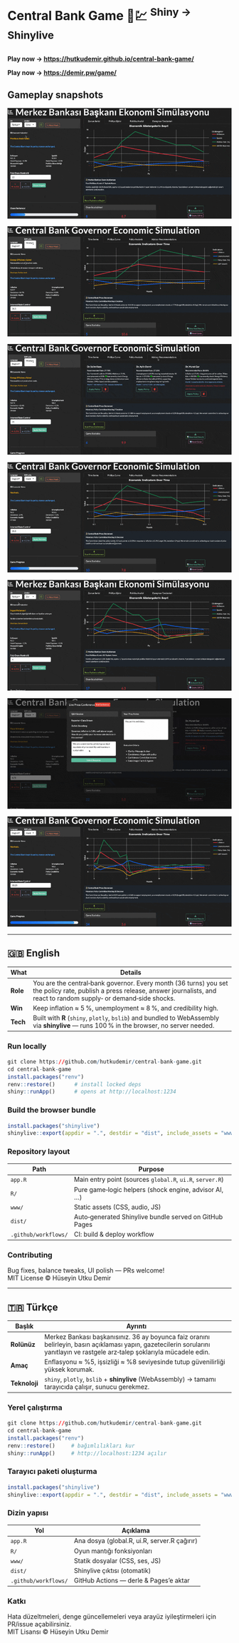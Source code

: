 # Central Bank Game 🏦💹 <sup>Shiny → Shinylive</sup>

**Play now → <https://hutkudemir.github.io/central-bank-game/>**

**Play now → <https://demir.pw/game/>**

## Gameplay snapshots

![first](firstt.gif)

![second](second.gif)

![third](third.gif)

![fourth](fourth.gif)

![fifth](fifth.gif)

![sixth](seven.gif)

![seventh](nine.gif)

---

## 🇬🇧 English

| What | Details |
|------|---------|
| **Role** | You are the central‑bank governor. Every month (36 turns) you set the policy rate, publish a press release, answer journalists, and react to random supply‑ or demand‑side shocks. |
| **Win** | Keep inflation ≈ 5 %, unemployment ≈ 8 %, and credibility high. |
| **Tech** | Built with **R** (`shiny`, `plotly`, `bslib`) and bundled to WebAssembly via **shinylive** — runs 100 % in the browser, no server needed. |

### Run locally

```r
git clone https://github.com/hutkudemir/central-bank-game.git
cd central-bank-game
install.packages("renv")
renv::restore()      # install locked deps
shiny::runApp()      # opens at http://localhost:1234
```

### Build the browser bundle

```r
install.packages("shinylive")
shinylive::export(appdir = ".", destdir = "dist", include_assets = "www")
```

### Repository layout

| Path | Purpose |
|------|---------|
| `app.R`               | Main entry point (sources `global.R`, `ui.R`, `server.R`) |
| `R/`                  | Pure game‑logic helpers (shock engine, advisor AI, …) |
| `www/`                | Static assets (CSS, audio, JS) |
| `dist/`               | Auto‑generated Shinylive bundle served on GitHub Pages |
| `.github/workflows/`  | CI: build & deploy workflow |

### Contributing

Bug fixes, balance tweaks, UI polish — PRs welcome!  
MIT License © Hüseyin Utku Demir

---

## 🇹🇷 Türkçe

| Başlık | Ayrıntı |
|--------|---------|
| **Rolünüz** | Merkez Bankası başkanısınız. 36 ay boyunca faiz oranını belirleyin, basın açıklaması yapın, gazetecilerin sorularını yanıtlayın ve rastgele arz‑talep şoklarıyla mücadele edin. |
| **Amaç** | Enflasyonu ≈ %5, işsizliği ≈ %8 seviyesinde tutup güvenilirliği yüksek korumak. |
| **Teknoloji** | `shiny`, `plotly`, `bslib` + **shinylive** (WebAssembly) → tamamı tarayıcıda çalışır, sunucu gerekmez. |

### Yerel çalıştırma

```r
git clone https://github.com/hutkudemir/central-bank-game.git
cd central-bank-game
install.packages("renv")
renv::restore()     # bağımlılıkları kur
shiny::runApp()     # http://localhost:1234 açılır
```

### Tarayıcı paketi oluşturma

```r
install.packages("shinylive")
shinylive::export(appdir = ".", destdir = "dist", include_assets = "www")
```

### Dizin yapısı

| Yol | Açıklama |
|-----|----------|
| `app.R`              | Ana dosya (global.R, ui.R, server.R çağırır) |
| `R/`                 | Oyun mantığı fonksiyonları |
| `www/`               | Statik dosyalar (CSS, ses, JS) |
| `dist/`              | Shinylive çıktısı (otomatik) |
| `.github/workflows/` | GitHub Actions — derle & Pages’e aktar |

### Katkı

Hata düzeltmeleri, denge güncellemeleri veya arayüz iyileştirmeleri için PR/issue açabilirsiniz.  
MIT Lisansı © Hüseyin Utku Demir
